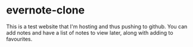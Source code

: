 # evernote-clone
This is a test website that I'm hosting and thus pushing to github. You can add notes and have a list of notes to view later, along with adding to favourites.
